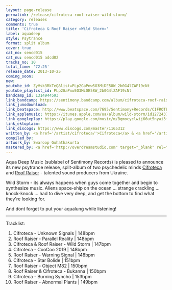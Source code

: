 ```yaml
---
layout: page-release
permalink: /release/cifroteca-roof-raiser-wild-storm/
category: releases
comments: true
title: 'Cifroteca & Roof Raiser «Wild Storm»'
label: aquadeep
style: Psytrance
format: split album
cover: true
cat_no: sencd015
cat_nu: sencd015 adcd02
tracks_no: 10
total_time: '72:25'
release_date: 2013-10-25
coming_soon: 
new: 
youtube_id: ZyVsk3RkTeQ&list=PLp2GaPnw5O3MiDE58W_2b0G4lZAF19cNt
youtube_playlist_id: PLp2GaPnw5O3MiDE58W_2b0G4lZAF19cNt
bandcamp_id: 1314944593
link_bandcamp: https://sentimony.bandcamp.com/album/cifroteca-roof-raiser-wild-storm
link_junodownload: 
link_beatspace: http://www.beatspace.com/7695/Sentimony+Records/CIFROTECA+and+ROOF+RAISER/Wild+Storm/detail.aspx
link_applemusic: https://itunes.apple.com/ua/album/wild-storm/id1272437308?l=uk
link_googleplay: https://play.google.com/music/m/Bqmocyclwij66ut5nyai3fckm3a?t=Cifroteca_Roof_Raiser_Wild_Storm
link_ektoplazm: 
link_discogs: https://www.discogs.com/master/1165312
written_by: <a href='/artist/cifroteca/'>Cifroteca</a> & <a href='/artist/roof-raiser/'>Roof Raiser</a>
compiled_by: 
artwork_by: Swaroop Guhathakurta
mastered_by: <a href='http://overdreamstudio.com" target="_blank" rel="noopener'>Makus @ Overdream Studio</a>
---
```


Aqua Deep Music (sublabel of Sentimony Records) is pleased to announce its new psytrance release, split-album of two psychedelic minds <a href='/artist/cifroteca/'>Cifroteca</a> and <a href='/artist/roof-raiser/'>Roof Raiser</a> - talented sound producers from Ukraine.

Wild Storm - its always happens when guys come together and begin to synthesize music. Aliens space-ship on the ocean ... strange crackling ... knock-knock ... had to dive very deep, and get the bottom to find what they're looking for.

And dont forget to put your aqualung while listening!

---
Tracklist:

01. Cifroteca - Unknown Signals \| 148bpm
02. Roof Raiser - Parallel Reality \| 148bpm
03. Cifroteca & Roof Raiser - Wild Storm \| 147bpm
04. Cifroteca - CooCoo 2019 \| 148bpm
05. Roof Raiser - Warning Signal \| 148bpm
06. Cifroteca - Star Bolide \| 151bpm
07. Roof Raiser - Object M82 \| 150bpm
08. Roof Raiser & Cifroteca - Bukanna \| 150bpm
09. Cifroteca - Burning Syncho \| 153bpm
10. Roof Raiser - Abnormal Plants \| 149bpm
